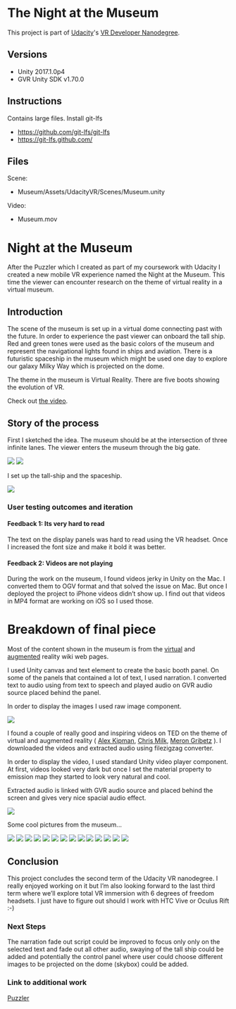 # The Night at the Museum

This project is part of [Udacity](https://www.udacity.com "Udacity - Be in demand")'s [VR Developer Nanodegree](https://www.udacity.com/course/vr-developer-nanodegree--nd017).

## Versions
- Unity 2017.1.0p4
- GVR Unity SDK v1.70.0

## Instructions

Contains large files. Install git-lfs
- https://github.com/git-lfs/git-lfs
- https://git-lfs.github.com/

## Files

Scene:
- Museum/Assets/UdacityVR/Scenes/Museum.unity

Video:
- Museum.mov

# Night at the Museum 

After the Puzzler which I created as part of my coursework with Udacity I
created a new mobile VR experience named the Night at the Museum. This time the
viewer can encounter research on the theme of virtual reality in a virtual
museum.

## Introduction

The scene of the museum is set up in a virtual dome connecting past with the
future. In order to experience the past viewer can onboard the tall ship. Red
and green tones were used as the basic colors of the museum and represent the
navigational lights found in ships and aviation. There is a futuristic
spaceship in the museum which might be used one day to explore our galaxy Milky
Way which is projected on the dome.

The theme in the museum is Virtual Reality. There are five boots showing the
evolution of VR.

Check out [the video](https://youtu.be/WAVLqsp4lHI).

## Story of the process

First I sketched the idea. The museum should be at the intersection of three
infinite lanes. The viewer enters the museum through the big gate.

![](Media/sketch-01.jpg)
![](Media/sketch-02.jpg)

I set up the tall-ship and the spaceship.

![](Media/Museum-15.PNG)

### User testing outcomes and iteration

#### Feedback 1: Its very hard to read

The text on the display panels was hard to read using the VR headset. Once I
increased the font size and make it bold it was better.

#### Feedback 2: Videos are not playing

During the work on the museum, I found videos jerky in Unity on the Mac. I
converted them to OGV format and that solved the issue on Mac. But once I
deployed the project to iPhone videos didn’t show up. I find out that videos in
MP4 format are working on iOS so I used those.

# Breakdown of final piece

Most of the content shown in the museum is from the [virtual](https://en.wikipedia.org/wiki/Virtual_reality)
and [augmented](https://en.wikipedia.org/wiki/Augmented_reality)
reality wiki web pages.

I used Unity canvas and text element to create the basic booth panel. On some
of the panels that contained a lot of text, I used narration. I converted text
to audio using from text to speech and played audio on GVR audio source placed
behind the panel.

In order to display the images I used raw image component.

![](Media/Museum-03.PNG)

I found a couple of really good and inspiring videos on TED on the theme of
virtual and augmented reality (
[Alex
Kipman](https://www.ted.com/talks/alex_kipman_the_dawn_of_the_age_of_holograms),
[Chris
Milk](https://www.ted.com/talks/chris_milk_the_birth_of_virtual_reality_as_an_art_form),
[Meron
Gribetz](https://www.ted.com/talks/meron_gribetz_a_glimpse_of_the_future_through_an_augmented_reality_headset)
). I
downloaded the videos and extracted audio using filezigzag converter.

In order to display the video, I used standard Unity video player component. At
first, videos looked very dark but once I set the material property to emission
map they started to look very natural and cool.

Extracted audio is linked with GVR audio source and placed behind the screen
and gives very nice spacial audio effect.

![](Media/Museum-12.PNG)

Some cool pictures from the museum...

![](Media/Museum-01.PNG)
![](Media/Museum-02.PNG)
![](Media/Museum-03.PNG)
![](Media/Museum-04.PNG)
![](Media/Museum-05.PNG)
![](Media/Museum-06.PNG)
![](Media/Museum-07.PNG)
![](Media/Museum-08.PNG)
![](Media/Museum-09.PNG)
![](Media/Museum-10.PNG)
![](Media/Museum-11.PNG)
![](Media/Museum-12.PNG)
![](Media/Museum-13.PNG)
![](Media/Museum-14.PNG)

## Conclusion

This project concludes the second term of the Udacity VR nanodegree. I really
enjoyed working on it but I’m also looking forward to the last third term where
we’ll explore total VR immersion with 6 degrees of freedom headsets. I just
have to figure out should I work with HTC Vive or Oculus Rift :-)

### Next Steps

The narration fade out script could be improved to focus only only on the
selected text and fade out all other audio, swaying of the tall ship could be
added and potentially the control panel where user could choose different
images to be projected on the dome (skybox) could be added.

### Link to additional work

[Puzzler](https://medium.com/@miha_43105/my-puzzler-project-1fa507190251)
